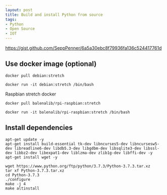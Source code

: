 ```yaml
---
layout: post
title: Build and install Python from source
tags:
- Python
- Open Source
- IOT
---
```


https://gist.github.com/SeppPenner/6a5a30ebc8f79936fa136c524417761d

## Use docker image (optional)

```shell
docker pull debian:stretch

docker run -it debian:stretch /bin/bash
```

Raspbian stretch docker

```shell
docker pull balenalib/rpi-raspbian:stretch

docker run -it balenalib/rpi-raspbian:stretch /bin/bash
```

## Install dependencies

```shell
apt-get update -y
apt-get install build-essential tk-dev libncurses5-dev libncursesw5-dev libreadline6-dev libdb5.3-dev libgdbm-dev libsqlite3-dev libssl-dev libbz2-dev libexpat1-dev liblzma-dev zlib1g-dev libffi-dev -y
apt-get install wget -y
```

```shell
wget https://www.python.org/ftp/python/3.7.3/Python-3.7.3.tar.xz
tar xf Python-3.7.3.tar.xz
cd Python-3.7.3
./configure
make -j 4
make altinstall
```
